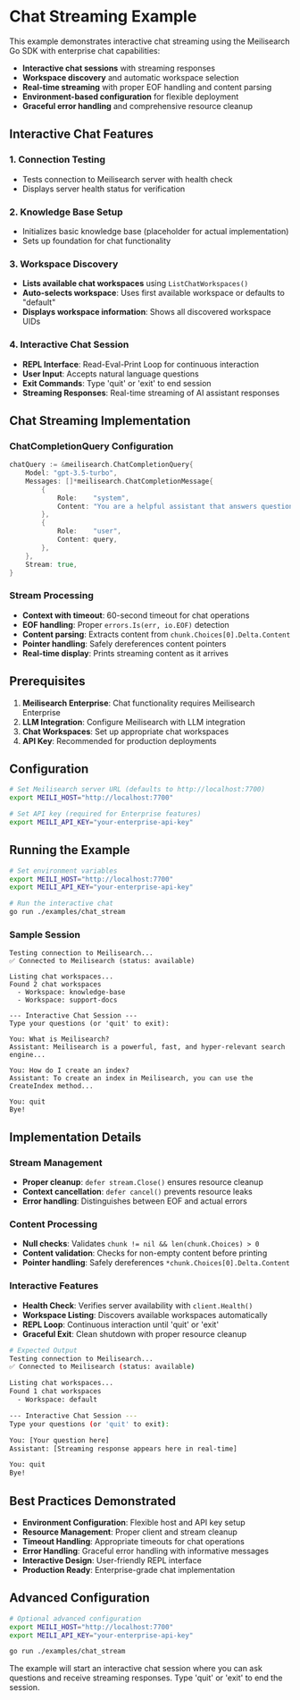 # Chat Streaming Example

This example demonstrates interactive chat streaming using the Meilisearch Go SDK with enterprise chat capabilities:

- **Interactive chat sessions** with streaming responses  
- **Workspace discovery** and automatic workspace selection
- **Real-time streaming** with proper EOF handling and content parsing
- **Environment-based configuration** for flexible deployment
- **Graceful error handling** and comprehensive resource cleanup

## Interactive Chat Features

### **1. Connection Testing**
- Tests connection to Meilisearch server with health check
- Displays server health status for verification

### **2. Knowledge Base Setup**
- Initializes basic knowledge base (placeholder for actual implementation)
- Sets up foundation for chat functionality

### **3. Workspace Discovery**
- **Lists available chat workspaces** using `ListChatWorkspaces()`
- **Auto-selects workspace**: Uses first available workspace or defaults to "default"
- **Displays workspace information**: Shows all discovered workspace UIDs

### **4. Interactive Chat Session**
- **REPL Interface**: Read-Eval-Print Loop for continuous interaction
- **User Input**: Accepts natural language questions
- **Exit Commands**: Type 'quit' or 'exit' to end session
- **Streaming Responses**: Real-time streaming of AI assistant responses

## Chat Streaming Implementation

### **ChatCompletionQuery Configuration**
```go
chatQuery := &meilisearch.ChatCompletionQuery{
    Model: "gpt-3.5-turbo",
    Messages: []*meilisearch.ChatCompletionMessage{
        {
            Role:    "system",
            Content: "You are a helpful assistant that answers questions about Meilisearch...",
        },
        {
            Role:    "user", 
            Content: query,
        },
    },
    Stream: true,
}
```

### **Stream Processing**
- **Context with timeout**: 60-second timeout for chat operations
- **EOF handling**: Proper `errors.Is(err, io.EOF)` detection
- **Content parsing**: Extracts content from `chunk.Choices[0].Delta.Content`
- **Pointer handling**: Safely dereferences content pointers
- **Real-time display**: Prints streaming content as it arrives

## Prerequisites

1. **Meilisearch Enterprise**: Chat functionality requires Meilisearch Enterprise
2. **LLM Integration**: Configure Meilisearch with LLM integration  
3. **Chat Workspaces**: Set up appropriate chat workspaces
4. **API Key**: Recommended for production deployments

## Configuration

```bash
# Set Meilisearch server URL (defaults to http://localhost:7700)
export MEILI_HOST="http://localhost:7700"

# Set API key (required for Enterprise features)
export MEILI_API_KEY="your-enterprise-api-key"
```

## Running the Example

```bash
# Set environment variables
export MEILI_HOST="http://localhost:7700"
export MEILI_API_KEY="your-enterprise-api-key"

# Run the interactive chat
go run ./examples/chat_stream
```

### **Sample Session**
```
Testing connection to Meilisearch...
✅ Connected to Meilisearch (status: available)

Listing chat workspaces...
Found 2 chat workspaces
  - Workspace: knowledge-base
  - Workspace: support-docs

--- Interactive Chat Session ---
Type your questions (or 'quit' to exit):

You: What is Meilisearch?
Assistant: Meilisearch is a powerful, fast, and hyper-relevant search engine...

You: How do I create an index?
Assistant: To create an index in Meilisearch, you can use the CreateIndex method...

You: quit
Bye!
```

## Implementation Details

### **Stream Management**
- **Proper cleanup**: `defer stream.Close()` ensures resource cleanup
- **Context cancellation**: `defer cancel()` prevents resource leaks
- **Error handling**: Distinguishes between EOF and actual errors

### **Content Processing**
- **Null checks**: Validates `chunk != nil && len(chunk.Choices) > 0`
- **Content validation**: Checks for non-empty content before printing
- **Pointer handling**: Safely dereferences `*chunk.Choices[0].Delta.Content`

### **Interactive Features**
- **Health Check**: Verifies server availability with `client.Health()`
- **Workspace Listing**: Discovers available workspaces automatically
- **REPL Loop**: Continuous interaction until 'quit' or 'exit'
- **Graceful Exit**: Clean shutdown with proper resource cleanup

```bash
# Expected Output
Testing connection to Meilisearch...
✅ Connected to Meilisearch (status: available)

Listing chat workspaces...
Found 1 chat workspaces
  - Workspace: default

--- Interactive Chat Session ---
Type your questions (or 'quit' to exit):

You: [Your question here]
Assistant: [Streaming response appears here in real-time]

You: quit
Bye!
```

## Best Practices Demonstrated

- **Environment Configuration**: Flexible host and API key setup
- **Resource Management**: Proper client and stream cleanup
- **Timeout Handling**: Appropriate timeouts for chat operations
- **Error Handling**: Graceful error handling with informative messages
- **Interactive Design**: User-friendly REPL interface
- **Production Ready**: Enterprise-grade chat implementation

## Advanced Configuration

```bash
# Optional advanced configuration
export MEILI_HOST="http://localhost:7700"
export MEILI_API_KEY="your-enterprise-api-key"

go run ./examples/chat_stream
```

The example will start an interactive chat session where you can ask questions and receive streaming responses. Type 'quit' or 'exit' to end the session.
